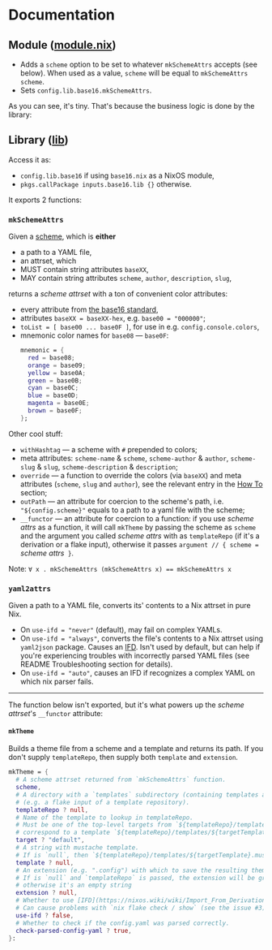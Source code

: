 # Documentation

## Module ([module.nix](module.nix))

- Adds a `scheme` option to be set to whatever `mkSchemeAttrs` accepts (see below).
  When used as a value, `scheme` will be equal to `mkSchemeAttrs scheme`.
- Sets `config.lib.base16.mkSchemeAttrs`.

As you can see, it's tiny. That's because the business logic is done by the library:

## Library ([lib](lib/default.nix))

Access it as:
- `config.lib.base16` if using `base16.nix` as a NixOS module,
- `pkgs.callPackage inputs.base16.lib {}` otherwise.

It exports 2 functions:

### `mkSchemeAttrs`

Given a [scheme](https://github.com/base16-project/home/blob/main/builder.md#schemes-repository),
which is **either**
- a path to a YAML file,
- an attrset,
which
- MUST contain string attributes `baseXX`,
- MAY contain string attributes `scheme`, `author`, `description`, `slug`,


returns a _scheme attrset_ with a ton of convenient color attributes:

- every attribute from [the base16 standard](https://github.com/base16-project/base16/blob/main/builder.md#template-variables),
- attributes `baseXX = baseXX-hex`, e.g. `base00 = "000000"`;
- `toList = [ base00 ... base0F ]`, for use in e.g. `config.console.colors`,
- mnemonic color names for `base08` — `base0F`:
  ```nix
  mnemonic = {
    red = base08;
    orange = base09;
    yellow = base0A;
    green = base0B;
    cyan = base0C;
    blue = base0D;
    magenta = base0E;
    brown = base0F;
  };
  ```

Other cool stuff:
- `withHashtag` — a scheme with `#` prepended to colors;
- meta attributes: `scheme-name` & `scheme`, `scheme-author` & `author`, `scheme-slug` & `slug`, `scheme-description` & `description`;
- `override` — a function to override the colors (via `baseXX`)
  and meta attributes (`scheme`, `slug` and `author`), see the relevant entry in the [How To](README.md#-how-to) section;
- `outPath` — an attribute for coercion to the scheme's path, i.e. `"${config.scheme}"` equals to a path to a yaml file with the scheme;
- `__functor` — an attribute for coercion to a function: if you use _scheme attrs_ as a function, it will call `mkTheme` by passing the scheme as `scheme` and the argument you called _scheme attrs_ with as `templateRepo` (if it's a derivation or a flake input), otherwise it passes `argument // { scheme = `_scheme attrs_` }`.

Note: `∀ x . mkSchemeAttrs (mkSchemeAttrs x) == mkSchemeAttrs x`
</blockquote></details>

### `yaml2attrs`
Given a path to a YAML file, converts its' contents to a Nix attrset in pure Nix.
- On `use-ifd = "never"` (default), may fail on complex YAMLs.
- On `use-ifd = "always"`, converts the file's contents to a Nix attrset using `yaml2json` package. Causes an [IFD](https://nixos.wiki/wiki/Import_From_Derivation). Isn't used by default, but can help if you're experiencing troubles with incorrectly parsed YAML files (see README Troubleshooting section for details).
- On `use-ifd = "auto"`, causes an IFD if recognizes a complex YAML on which nix parser fails.

---

The function below isn't exported, but it's what powers up the _scheme attrset_'s `__functor` attribute:

#### `mkTheme`

Builds a theme file from a scheme and a template and returns its path.
If you don't supply `templateRepo`, then supply both `template` and `extension`.

```nix
mkTheme = {
  # A scheme attrset returned from `mkSchemeAttrs` function.
  scheme,
  # A directory with a `templates` subdirectory (containing templates and a `config.yaml` file)
  # (e.g. a flake input of a template repository).
  templateRepo ? null,
  # Name of the template to lookup in templateRepo.
  # Must be one of the top-level targets from `${templateRepo}/templates/config.yaml` and
  # correspond to a template `${templateRepo}/templates/${targetTemplate}.mustache`.
  target ? "default",
  # A string with mustache template.
  # If is `null`, then `${templateRepo}/templates/${targetTemplate}.mustache` is used.
  template ? null,
  # An extension (e.g. ".config") with which to save the resulting theme file.
  # If is `null` and `templateRepo` is passed, the extension will be grabbed from there,
  # otherwise it's an empty string
  extension ? null,
  # Whether to use [IFD](https://nixos.wiki/wiki/Import_From_Derivation) to parse yaml.
  # Can cause problems with `nix flake check / show` (see the issue #3).
  use-ifd ? false,
  # Whether to check if the config.yaml was parsed correctly.
  check-parsed-config-yaml ? true,
}:
